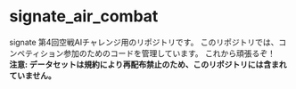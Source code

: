 # signate_air_combat
signate 第4回空戦AIチャレンジ用のリポジトリです。
このリポジトリでは、コンペティション参加のためのコードを管理しています。
これから頑張るぞ！  
**注意: データセットは規約により再配布禁止のため、このリポジトリには含まれていません。**